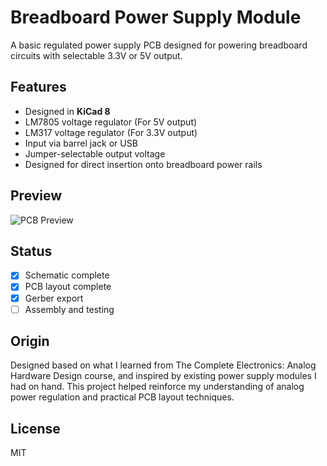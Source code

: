 # Breadboard Power Supply Module

A basic regulated power supply PCB designed for powering breadboard circuits with selectable 3.3V or 5V output.

## Features
- Designed in **KiCad 8**
- LM7805 voltage regulator (For 5V output)
- LM317 voltage regulator (For 3.3V output)
- Input via barrel jack or USB
- Jumper-selectable output voltage
- Designed for direct insertion onto breadboard power rails

## Preview
![PCB Preview](/Project_3D.jpeg)

## Status
- [x] Schematic complete
- [x] PCB layout complete
- [x] Gerber export
- [ ] Assembly and testing

## Origin
Designed based on what I learned from The Complete Electronics: Analog Hardware Design course, and inspired by existing power supply modules I had on hand. This project helped reinforce my understanding of analog power regulation and practical PCB layout techniques.

## License
MIT
